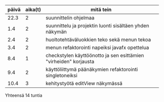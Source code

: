 |päivä|aika(t)|mitä tein|
|-----|----|---------|
|22.3|2|suunnittelin ohjelmaa|
|1.4|2|suunnittelu ja projektin luonti sisältäen yhden näkymän|
|2.4|2|huoltotehtäväluokkien teko sekä menun tekoa|
|3.4|2|menun refaktorointi napeiksi javafx opettelua|
|8.4|1|checkstylen käyttöönotto ja sen esittämien "virheiden" korjausta|
|9.4|2|käyttöliittymä päänäkymien refaktorointi singletoneiksi
|10.4|3|kehitystyötä editView näkymässä|


Yhteensä 14 tuntia